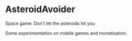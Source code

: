 # AsteroidAvoider
Space game: Don't let the asteroids hit you

Some experimentation on mobile games and monetisation.
